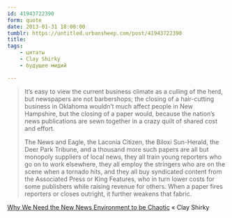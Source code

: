 ```yaml
---
id: 41943722390
form: quote
date: 2013-01-31 18:00:00
tumblr: https://untitled.urbansheep.com/post/41943722390
title: 
tags:
    - цитаты
    - Clay Shirky
    - будущее мидий

---
```


<blockquote>
<p>It’s easy to view the current business climate as a culling of the herd, but newspapers are not barbershops; the closing of a hair-cutting business in Oklahoma wouldn’t much affect people in New Hampshire, but the closing of a paper would, because the nation’s news publications are sewn together in a crazy quilt of shared cost and effort.</p>

<p>The News and Eagle, the Laconia Citizen, the Biloxi Sun-Herald, the Deer Park Tribune, and a thousand more such papers are all but monopoly suppliers of local news, they all train young reporters who go on to work elsewhere, they all employ the stringers who are on the scene when a tornado hits, and they all buy syndicated content from the Associated Press or King Features, who in turn lower costs for some publishers while raising revenue for others. When a paper fires reporters or closes outright, it further weakens that fabric.</p>
</blockquote>

<a href="http://www.shirky.com/weblog/2011/07/we-need-the-new-news-environment-to-be-chaotic/">Why We Need the New News Environment to be Chaotic</a> « Clay Shirky
